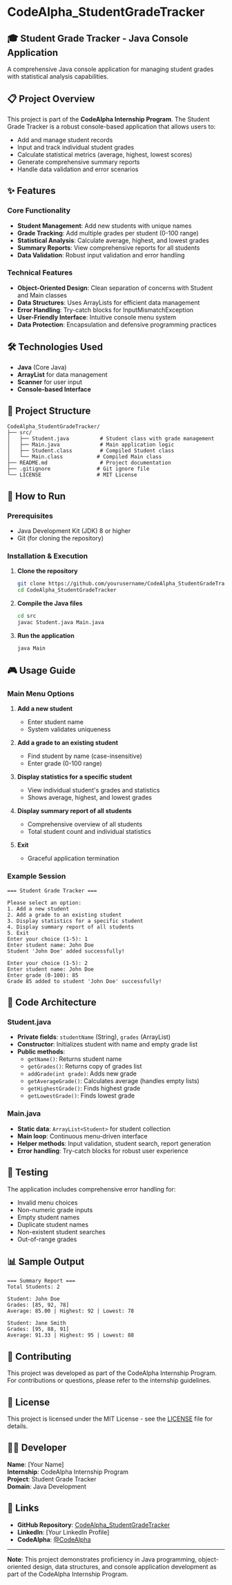 # CodeAlpha_StudentGradeTracker

## 🎓 Student Grade Tracker - Java Console Application

A comprehensive Java console application for managing student grades with statistical analysis capabilities.

## 📋 Project Overview

This project is part of the **CodeAlpha Internship Program**. The Student Grade Tracker is a robust console-based application that allows users to:

- Add and manage student records
- Input and track individual student grades
- Calculate statistical metrics (average, highest, lowest scores)
- Generate comprehensive summary reports
- Handle data validation and error scenarios

## ✨ Features

### Core Functionality
- **Student Management**: Add new students with unique names
- **Grade Tracking**: Add multiple grades per student (0-100 range)
- **Statistical Analysis**: Calculate average, highest, and lowest grades
- **Summary Reports**: View comprehensive reports for all students
- **Data Validation**: Robust input validation and error handling

### Technical Features
- **Object-Oriented Design**: Clean separation of concerns with Student and Main classes
- **Data Structures**: Uses ArrayLists for efficient data management
- **Error Handling**: Try-catch blocks for InputMismatchException
- **User-Friendly Interface**: Intuitive console menu system
- **Data Protection**: Encapsulation and defensive programming practices

## 🛠️ Technologies Used

- **Java** (Core Java)
- **ArrayList** for data management
- **Scanner** for user input
- **Console-based Interface**

## 📁 Project Structure

```
CodeAlpha_StudentGradeTracker/
├── src/
│   ├── Student.java          # Student class with grade management
│   ├── Main.java             # Main application logic
│   ├── Student.class         # Compiled Student class
│   └── Main.class           # Compiled Main class
├── README.md                 # Project documentation
├── .gitignore               # Git ignore file
└── LICENSE                  # MIT License
```

## 🚀 How to Run

### Prerequisites
- Java Development Kit (JDK) 8 or higher
- Git (for cloning the repository)

### Installation & Execution

1. **Clone the repository**
   ```bash
   git clone https://github.com/yourusername/CodeAlpha_StudentGradeTracker.git
   cd CodeAlpha_StudentGradeTracker
   ```

2. **Compile the Java files**
   ```bash
   cd src
   javac Student.java Main.java
   ```

3. **Run the application**
   ```bash
   java Main
   ```

## 🎮 Usage Guide

### Main Menu Options

1. **Add a new student**
   - Enter student name
   - System validates uniqueness

2. **Add a grade to an existing student**
   - Find student by name (case-insensitive)
   - Enter grade (0-100 range)

3. **Display statistics for a specific student**
   - View individual student's grades and statistics
   - Shows average, highest, and lowest grades

4. **Display summary report of all students**
   - Comprehensive overview of all students
   - Total student count and individual statistics

5. **Exit**
   - Graceful application termination

### Example Session

```
=== Student Grade Tracker ===

Please select an option:
1. Add a new student
2. Add a grade to an existing student
3. Display statistics for a specific student
4. Display summary report of all students
5. Exit
Enter your choice (1-5): 1
Enter student name: John Doe
Student 'John Doe' added successfully!

Enter your choice (1-5): 2
Enter student name: John Doe
Enter grade (0-100): 85
Grade 85 added to student 'John Doe' successfully!
```

## 🔧 Code Architecture

### Student.java
- **Private fields**: `studentName` (String), `grades` (ArrayList<Integer>)
- **Constructor**: Initializes student with name and empty grade list
- **Public methods**: 
  - `getName()`: Returns student name
  - `getGrades()`: Returns copy of grades list
  - `addGrade(int grade)`: Adds new grade
  - `getAverageGrade()`: Calculates average (handles empty lists)
  - `getHighestGrade()`: Finds highest grade
  - `getLowestGrade()`: Finds lowest grade

### Main.java
- **Static data**: `ArrayList<Student>` for student collection
- **Main loop**: Continuous menu-driven interface
- **Helper methods**: Input validation, student search, report generation
- **Error handling**: Try-catch blocks for robust user experience

## 🧪 Testing

The application includes comprehensive error handling for:
- Invalid menu choices
- Non-numeric grade inputs
- Empty student names
- Duplicate student names
- Non-existent student searches
- Out-of-range grades

## 📊 Sample Output

```
=== Summary Report ===
Total Students: 2

Student: John Doe
Grades: [85, 92, 78]
Average: 85.00 | Highest: 92 | Lowest: 78

Student: Jane Smith
Grades: [95, 88, 91]
Average: 91.33 | Highest: 95 | Lowest: 88
```

## 🤝 Contributing

This project was developed as part of the CodeAlpha Internship Program. For contributions or questions, please refer to the internship guidelines.

## 📝 License

This project is licensed under the MIT License - see the [LICENSE](LICENSE) file for details.

## 👨‍💻 Developer

**Name**: [Your Name]  
**Internship**: CodeAlpha Internship Program  
**Project**: Student Grade Tracker  
**Domain**: Java Development  

## 🔗 Links

- **GitHub Repository**: [CodeAlpha_StudentGradeTracker](https://github.com/yourusername/CodeAlpha_StudentGradeTracker)
- **LinkedIn**: [Your LinkedIn Profile]
- **CodeAlpha**: [@CodeAlpha](https://www.linkedin.com/company/codealpha)

---

**Note**: This project demonstrates proficiency in Java programming, object-oriented design, data structures, and console application development as part of the CodeAlpha Internship Program. 